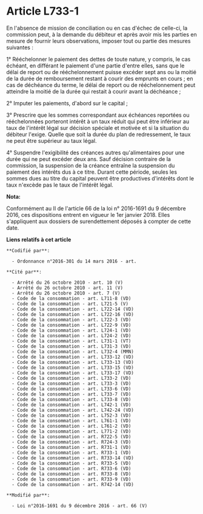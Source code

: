 # Article L733-1

En l'absence de mission de conciliation ou en cas d'échec de celle-ci, la commission peut, à la demande du débiteur et après
avoir mis les parties en mesure de fournir leurs observations, imposer tout ou partie des mesures suivantes :

1° Rééchelonner le paiement des dettes de toute nature, y compris, le cas échéant, en différant le paiement d'une partie
d'entre elles, sans que le délai de report ou de rééchelonnement puisse excéder sept ans ou la moitié de la durée de
remboursement restant à courir des emprunts en cours ; en cas de déchéance du terme, le délai de report ou de rééchelonnement
peut atteindre la moitié de la durée qui restait à courir avant la déchéance ;

2° Imputer les paiements, d'abord sur le capital ;

3° Prescrire que les sommes correspondant aux échéances reportées ou rééchelonnées porteront intérêt à un taux réduit qui
peut être inférieur au taux de l'intérêt légal sur décision spéciale et motivée et si la situation du débiteur l'exige.
Quelle que soit la durée du plan de redressement, le taux ne peut être supérieur au taux légal.

4° Suspendre l'exigibilité des créances autres qu'alimentaires pour une durée qui ne peut excéder deux ans. Sauf décision
contraire de la commission, la suspension de la créance entraîne la suspension du paiement des intérêts dus à ce titre.
Durant cette période, seules les sommes dues au titre du capital peuvent être productives d'intérêts dont le taux n'excède
pas le taux de l'intérêt légal.

**Nota:**

Conformément au II de l'article 66 de la loi n° 2016-1691 du 9 décembre 2016, ces dispositions entrent en vigueur le 1er
janvier 2018. Elles s'appliquent aux dossiers de surendettement déposés à compter de cette date.

**Liens relatifs à cet article**

	**Codifié par**:

	  - Ordonnance n°2016-301 du 14 mars 2016 - art.

	**Cité par**:

	  - Arrêté du 26 octobre 2010 - art. 10 (V)
	  - Arrêté du 26 octobre 2010 - art. 11 (V)
	  - Arrêté du 26 octobre 2010 - art. 7 (V)
	  - Code de la consommation - art. L711-8 (VD)
	  - Code de la consommation - art. L721-5 (V)
	  - Code de la consommation - art. L722-14 (VD)
	  - Code de la consommation - art. L722-16 (VD)
	  - Code de la consommation - art. L722-3 (VD)
	  - Code de la consommation - art. L722-9 (VD)
	  - Code de la consommation - art. L724-1 (VD)
	  - Code de la consommation - art. L724-2 (VD)
	  - Code de la consommation - art. L731-1 (VT)
	  - Code de la consommation - art. L731-3 (VD)
	  - Code de la consommation - art. L732-4 (MMN)
	  - Code de la consommation - art. L733-12 (VD)
	  - Code de la consommation - art. L733-13 (VD)
	  - Code de la consommation - art. L733-15 (VD)
	  - Code de la consommation - art. L733-17 (VD)
	  - Code de la consommation - art. L733-2 (VD)
	  - Code de la consommation - art. L733-3 (VD)
	  - Code de la consommation - art. L733-6 (VD)
	  - Code de la consommation - art. L733-7 (VD)
	  - Code de la consommation - art. L733-8 (VD)
	  - Code de la consommation - art. L742-1 (VD)
	  - Code de la consommation - art. L742-24 (VD)
	  - Code de la consommation - art. L752-3 (VD)
	  - Code de la consommation - art. L761-1 (VD)
	  - Code de la consommation - art. L761-2 (VD)
	  - Code de la consommation - art. L771-2 (VD)
	  - Code de la consommation - art. R722-5 (VD)
	  - Code de la consommation - art. R724-3 (VD)
	  - Code de la consommation - art. R731-1 (VD)
	  - Code de la consommation - art. R733-1 (VD)
	  - Code de la consommation - art. R733-14 (VD)
	  - Code de la consommation - art. R733-5 (VD)
	  - Code de la consommation - art. R733-6 (VD)
	  - Code de la consommation - art. R733-8 (VD)
	  - Code de la consommation - art. R733-9 (VD)
	  - Code de la consommation - art. R742-14 (VD)

	**Modifié par**:

	  - Loi n°2016-1691 du 9 décembre 2016 - art. 66 (V)
